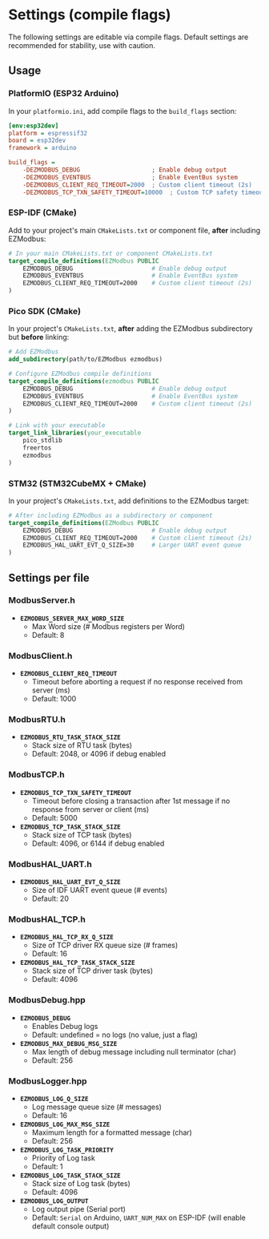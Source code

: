 # Settings (compile flags)

The following settings are editable via compile flags. Default settings are recommended for stability, use with caution.

## Usage

### PlatformIO (ESP32 Arduino)

In your `platformio.ini`, add compile flags to the `build_flags` section:

```ini
[env:esp32dev]
platform = espressif32
board = esp32dev
framework = arduino

build_flags =
    -DEZMODBUS_DEBUG                    ; Enable debug output
    -DEZMODBUS_EVENTBUS                 ; Enable EventBus system
    -DEZMODBUS_CLIENT_REQ_TIMEOUT=2000  ; Custom client timeout (2s)
    -DEZMODBUS_TCP_TXN_SAFETY_TIMEOUT=10000  ; Custom TCP safety timeout (10s)
```

### ESP-IDF (CMake)

Add to your project's main `CMakeLists.txt` or component file, **after** including EZModbus:

```cmake
# In your main CMakeLists.txt or component CMakeLists.txt
target_compile_definitions(EZModbus PUBLIC
    EZMODBUS_DEBUG                      # Enable debug output
    EZMODBUS_EVENTBUS                   # Enable EventBus system
    EZMODBUS_CLIENT_REQ_TIMEOUT=2000    # Custom client timeout (2s)
)
```

### Pico SDK (CMake)

In your project's `CMakeLists.txt`, **after** adding the EZModbus subdirectory but **before** linking:

```cmake
# Add EZModbus
add_subdirectory(path/to/EZModbus ezmodbus)

# Configure EZModbus compile definitions
target_compile_definitions(ezmodbus PUBLIC 
    EZMODBUS_DEBUG                      # Enable debug output
    EZMODBUS_EVENTBUS                   # Enable EventBus system
    EZMODBUS_CLIENT_REQ_TIMEOUT=2000    # Custom client timeout (2s)
)

# Link with your executable
target_link_libraries(your_executable
    pico_stdlib
    freertos
    ezmodbus
)
```

### STM32 (STM32CubeMX + CMake)

In your project's `CMakeLists.txt`, add definitions to the EZModbus target:

```cmake
# After including EZModbus as a subdirectory or component
target_compile_definitions(EZModbus PUBLIC
    EZMODBUS_DEBUG                      # Enable debug output  
    EZMODBUS_CLIENT_REQ_TIMEOUT=2000    # Custom client timeout (2s)
    EZMODBUS_HAL_UART_EVT_Q_SIZE=30     # Larger UART event queue
)
```

## Settings per file

### ModbusServer.h

* **`EZMODBUS_SERVER_MAX_WORD_SIZE`**
    * Max Word size (# Modbus registers per Word)
    * Default: 8

### ModbusClient.h

* **`EZMODBUS_CLIENT_REQ_TIMEOUT`**
    * Timeout before aborting a request if no response received from server (ms)
    * Default: 1000

### ModbusRTU.h

* **`EZMODBUS_RTU_TASK_STACK_SIZE`**
    * Stack size of RTU task (bytes)
    * Default: 2048, or 4096 if debug enabled

### ModbusTCP.h

* **`EZMODBUS_TCP_TXN_SAFETY_TIMEOUT`**
    * Timeout before closing a transaction after 1st message if no response from server or client (ms)
    * Default: 5000
* **`EZMODBUS_TCP_TASK_STACK_SIZE`**
    * Stack size of TCP task (bytes)
    * Default: 4096, or 6144 if debug enabled

### ModbusHAL\_UART.h

* **`EZMODBUS_HAL_UART_EVT_Q_SIZE`**
    * Size of IDF UART event queue (# events)
    * Default: 20

### ModbusHAL\_TCP.h

* **`EZMODBUS_HAL_TCP_RX_Q_SIZE`**
    * Size of TCP driver RX queue size (# frames)
    * Default: 16
* **`EZMODBUS_HAL_TCP_TASK_STACK_SIZE`**
    * Stack size of TCP driver task (bytes)
    * Default: 4096

### ModbusDebug.hpp

* **`EZMODBUS_DEBUG`**
    * Enables Debug logs
    * Default: undefined = no logs (no value, just a flag)
* **`EZMODBUS_MAX_DEBUG_MSG_SIZE`**
    * Max length of debug message including null terminator (char)
    * Default: 256

### ModbusLogger.hpp

* **`EZMODBUS_LOG_Q_SIZE`**
    * Log message queue size (# messages)
    * Default: 16
* **`EZMODBUS_LOG_MAX_MSG_SIZE`**
    * Maximum length for a formatted message (char)
    * Default: 256
* **`EZMODBUS_LOG_TASK_PRIORITY`**
    * Priority of Log task
    * Default: 1
* **`EZMODBUS_LOG_TASK_STACK_SIZE`**
    * Stack size of Log task (bytes)
    * Default: 4096
* **`EZMODBUS_LOG_OUTPUT`**
    * Log output pipe (Serial port)
    * Default: `Serial` on Arduino, `UART_NUM_MAX` on ESP-IDF (will enable default console output)

